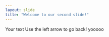 ```yaml
---
layout: slide
title: "Welcome to our second slide!"
---
```

Your text
Use the left arrow to go back!
yooooo
